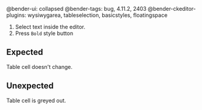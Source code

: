 @bender-ui: collapsed
@bender-tags: bug, 4.11.2, 2403
@bender-ckeditor-plugins: wysiwygarea, tableselection, basicstyles, floatingspace

1. Select text inside the editor.
1. Press `Bold` style button

## Expected

Table cell doesn't change.

## Unexpected

Table cell is greyed out.
